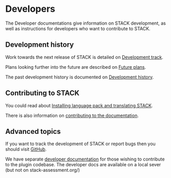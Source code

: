 # Developers

The Developer documentations give information on STACK development, as well as instructions for developers who want to contribute to STACK.

## Development history

Work towards the next release of STACK is detailed on [Development track](Development_track.md).

Plans looking further into the future are described on [Future plans](Future_plans.md).

The past development history is documented on [Development history](Development_history.md).

## Contributing to STACK

You could read about [Installing language pack and translating STACK](Language_packs.md).

There is also information on [contributing to the documentation](Documentation.md).

## Advanced topics

If you want to track the development of STACK or report bugs then you should visit [GitHub](https://github.com/maths/moodle-qtype_stack).

We have separate [developer documentation](https://github.com/maths/moodle-qtype_stack/tree/master/doc/dev) for those wishing to contribute to the plugin codebase.  The developer docs are available on a local sever (but not on stack-assessment.org/)


